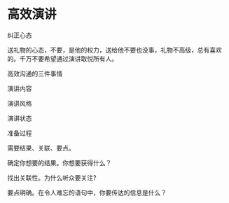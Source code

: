 # 高效演讲
纠正心态

送礼物的心态，不要，是他的权力，送给他不要也没事，礼物不高级，总有喜欢的。千万不要希望通过演讲取悦所有人。



高效沟通的三件事情

演讲内容

演讲风格

演讲状态



准备过程

需要结果、关联、要点。



确定你想要的结果。你想要获得什么？

找出关联性。为什么听众要关注?

要点明确。在令人难忘的语句中，你要传达的信息是什么？

​	





